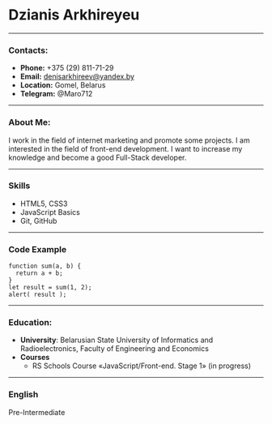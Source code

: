 
# Dzianis Arkhireyeu
---
### Contacts:

*  **Phone:** +375 (29) 811-71-29
*  **Email:** denisarkhireev@yandex.by
*  **Location:** Gomel, Belarus
*  **Telegram:** @Maro712 
---
### About Me:

I work in the field of internet marketing and promote some projects. I am interested in the field of front-end development. I want to increase my knowledge and become a good Full-Stack developer.

---
### Skills
* HTML5, CSS3
* JavaScript Basics
* Git, GitHub

---
### Code Example

```
function sum(a, b) {
  return a + b;
}
let result = sum(1, 2);
alert( result ); 
```
---
### Education:
* **University**: Belarusian State University of Informatics and Radioelectronics, 	Faculty of Engineering and Economics
* **Courses**
    * RS Schools Course «JavaScript/Front-end. Stage 1» (in progress)
---
### English
Pre-Intermediate
